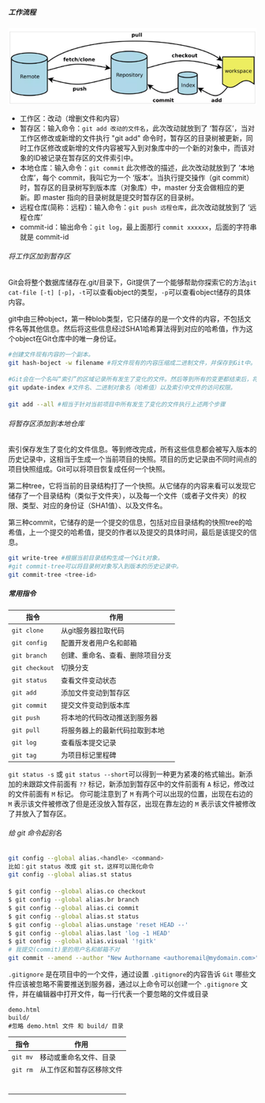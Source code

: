 ##### 工作流程

![](../picture/1/141.png)

- 工作区：改动（增删文件和内容）
- 暂存区：输入命令：`git add 改动的文件名`，此次改动就放到了 ‘暂存区’，当对工作区修改或新增的文件执行 "git add" 命令时，暂存区的目录树被更新，同时工作区修改或新增的文件内容被写入到对象库中的一个新的对象中，而该对象的ID被记录在暂存区的文件索引中。
- 本地仓库：输入命令：`git commit` 此次修改的描述，此次改动就放到了 ’本地仓库’，每个 commit，我叫它为一个 ‘版本’。当执行提交操作（git commit）时，暂存区的目录树写到版本库（对象库）中，master 分支会做相应的更新。即 master 指向的目录树就是提交时暂存区的目录树。
- 远程仓库(简称：远程)：输入命令：`git push 远程仓库`，此次改动就放到了 ‘远程仓库’
- commit-id：输出命令：`git log`，最上面那行 `commit xxxxxx`，后面的字符串就是 commit-id

###### 将工作区加到暂存区

Git会将整个数据库储存在.git/目录下，Git提供了一个能够帮助你探索它的方法`git cat-file [-t] [-p]`，`-t`可以查看object的类型，`-p`可以查看object储存的具体内容。

git中由三种object，第一种blob类型，它只储存的是一个文件的内容，不包括文件名等其他信息。然后将这些信息经过SHA1哈希算法得到对应的哈希值，作为这个object在Git仓库中的唯一身份证。

```bash
#创建文件现有内容的一个副本。
git hash-boject -w filename #将文件现有的内容压缩成二进制文件，并保存到Git中。

#Git会在一个名叫“索引”的区域记录所有发生了变化的文件。然后等到所有的变更都结束后，将索引中的这些文件一起写入正式的版本历史记录中。
git update-index #文件名、二进制对象名（哈希值）以及索引中文件的访问权限。

git add --all #相当于针对当前项目中所有发生了变化的文件执行上述两个步骤
```

###### 将暂存区添加到本地仓库

索引保存发生了变化的文件信息。等到修改完成，所有这些信息都会被写入版本的历史记录中，这相当于生成一个当前项目的快照。项目的历史记录由不同时间点的项目快照组成。Git可以将项目恢复成任何一个快照。

第二种tree，它将当前的目录结构打了一个快照。从它储存的内容来看可以发现它储存了一个目录结构（类似于文件夹），以及每一个文件（或者子文件夹）的权限、类型、对应的身份证（SHA1值）、以及文件名。

第三种commit，它储存的是一个提交的信息，包括对应目录结构的快照tree的哈希值，上一个提交的哈希值，提交的作者以及提交的具体时间，最后是该提交的信息。

```bash
git write-tree #根据当前目录结构生成一个Git对象。
#git commit-tree可以将目录树对象写入到版本的历史记录中。
git commit-tree <tree-id>
```

##### 常用指令

| 指令           | 作用                             |
| -------------- | -------------------------------- |
| `git clone`    | 从git服务器拉取代码              |
| `git config`   | 配置开发者用户名和邮箱           |
| `git branch`   | 创建、重命名、查看、删除项目分支 |
| `git checkout` | 切换分支                         |
| `git status`   | 查看文件变动状态                 |
| `git add`      | 添加文件变动到暂存区             |
| `git commit`   | 提交文件变动到版本库             |
| `git push`     | 将本地的代码改动推送到服务器     |
| `git pull`     | 将服务器上的最新代码拉取到本地   |
| `git log`      | 查看版本提交记录                 |
| `git tag`      | 为项目标记里程碑                 |

  `git status -s` 或 `git status --short`可以得到一种更为紧凑的格式输出。新添加的未跟踪文件前面有 `??` 标记，新添加到暂存区中的文件前面有 `A` 标记，修改过的文件前面有 `M` 标记。 你可能注意到了 `M` 有两个可以出现的位置，出现在右边的 `M` 表示该文件被修改了但是还没放入暂存区，出现在靠左边的 `M` 表示该文件被修改了并放入了暂存区。

###### 给 git 命令起别名

```sh
git config --global alias.<handle> <command>
比如：git status 改成 git st，这样可以简化命令
git config --global alias.st status

$ git config --global alias.co checkout
$ git config --global alias.br branch
$ git config --global alias.ci commit
$ git config --global alias.st status
$ git config --global alias.unstage 'reset HEAD --'
$ git config --global alias.last 'log -1 HEAD'
$ git config --global alias.visual '!gitk'
# 我提交(commit)里的用户名和邮箱不对
git commit --amend --author "New Authorname <authoremail@mydomain.com>"
```

`.gitignore` 是在项目中的一个文件，通过设置 `.gitignore`的内容告诉 `Git` 哪些文件应该被忽略不需要推送到服务器，通过以上命令可以创建一个 `.gitignore` 文件，并在编辑器中打开文件，每一行代表一个要忽略的文件或目录

```
demo.html
build/
#忽略 demo.html 文件 和 build/ 目录
```

| 指令     | 作用                     |
| -------- | ------------------------ |
| `git mv` | 移动或重命名文件、目录   |
| `git rm` | 从工作区和暂存区移除文件 |
|          |                          |
|          |                          |
|          |                          |
|          |                          |
|          |                          |
|          |                          |
|          |                          |

